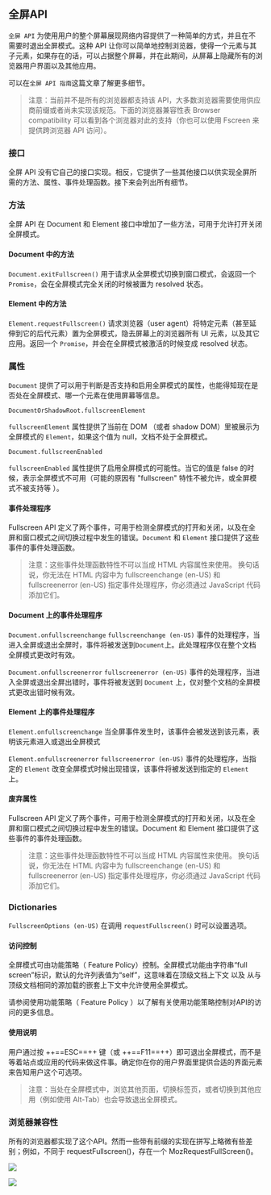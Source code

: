 ## 全屏API

`全屏 API` 为使用用户的整个屏幕展现网络内容提供了一种简单的方式，并且在不需要时退出全屏模式。这种 API 让你可以简单地控制浏览器，使得一个元素与其子元素，如果存在的话，可以占据整个屏幕，并在此期间，从屏幕上隐藏所有的浏览器用户界面以及其他应用。

可以在`全屏 API 指南`这篇文章了解更多细节。

> 注意：当前并不是所有的浏览器都支持该 API，大多数浏览器需要使用供应商前缀或者尚未实现该规范。下面的浏览器兼容性表 Browser compatibility 可以看到各个浏览器对此的支持（你也可以使用 Fscreen 来提供跨浏览器 API 访问）。

### 接口

全屏 API 没有它自己的接口实现。相反，它提供了一些其他接口以供实现全屏所需的方法、属性、事件处理函数。接下来会列出所有细节。

### 方法

全屏 API 在 Document 和 Element 接口中增加了一些方法，可用于允许打开关闭全屏模式。

#### Document 中的方法

`Document.exitFullscreen()`
用于请求从全屏模式切换到窗口模式，会返回一个 `Promise`，会在全屏模式完全关闭的时候被置为 resolved 状态。

#### Element 中的方法

`Element.requestFullscreen()`
请求浏览器（user agent）将特定元素（甚至延伸到它的后代元素）置为全屏模式，隐去屏幕上的浏览器所有 UI 元素，以及其它应用。返回一个 `Promise`，并会在全屏模式被激活的时候变成 resolved 状态。


### 属性

`Document` 提供了可以用于判断是否支持和启用全屏模式的属性，也能得知现在是否处在全屏模式、哪一个元素在使用屏幕等信息。

`DocumentOrShadowRoot.fullscreenElement`

`fullscreenElement` 属性提供了当前在 DOM （或者 shadow DOM）里被展示为全屏模式的 `Element`，如果这个值为 null，文档不处于全屏模式。

`Document.fullscreenEnabled`

`fullscreenEnabled` 属性提供了启用全屏模式的可能性。当它的值是 false 的时候，表示全屏模式不可用（可能的原因有 "fullscreen" 特性不被允许，或全屏模式不被支持等 ）。

#### 事件处理程序

Fullscreen API 定义了两个事件，可用于检测全屏模式的打开和关闭，以及在全屏和窗口模式之间切换过程中发生的错误。`Document` 和  `Element` 接口提供了这些事件的事件处理函数。

> 注意：这些事件处理函数特性不可以当成 HTML 内容属性来使用。 换句话说，你无法在 HTML 内容中为 fullscreenchange (en-US) 和 fullscreenerror (en-US) 指定事件处理程序，你必须通过  JavaScript 代码添加它们。

#### Document 上的事件处理程序

`Document.onfullscreenchange`
`fullscreenchange (en-US)` 事件的处理程序，当进入全屏或退出全屏时，事件将被发送到`Document`上。此处理程序仅在整个文档全屏模式更改时有效。

`Document.onfullscreenerror`
`fullscreenerror (en-US)` 事件的处理程序，当进入全屏或退出全屏出错时，事件将被发送到 `Document` 上，仅对整个文档的全屏模式更改出错时候有效。

#### Element 上的事件处理程序

`Element.onfullscreenchange`
当全屏事件发生时，该事件会被发送到该元素，表明该元素进入或退出全屏模式

`Element.onfullscreenerror`
`fullscreenerror (en-US)` 事件的处理程序，当指定的 `Element` 改变全屏模式时候出现错误，该事件将被发送到指定的 `Element` 上。

#### 废弃属性

Fullscreen API 定义了两个事件，可用于检测全屏模式的打开和关闭，以及在全屏和窗口模式之间切换过程中发生的错误。Document 和  Element 接口提供了这些事件的事件处理函数。

> 注意：这些事件处理函数特性不可以当成 HTML 内容属性来使用。 换句话说，你无法在 HTML 内容中为 fullscreenchange (en-US) 和 fullscreenerror (en-US) 指定事件处理程序，你必须通过  JavaScript 代码添加它们。


### Dictionaries

`FullscreenOptions (en-US)`
在调用 `requestFullscreen()` 时可以设置选项。

#### 访问控制

全屏模式可由功能策略（ Feature Policy）控制。全屏模式功能由字符串“full screen”标识，默认的允许列表值为“self”，这意味着在顶级文档上下文 以及 从与顶级文档相同的源加载的嵌套上下文中允许使用全屏模式。

请参阅使用功能策略（ Feature Policy ）以了解有关使用功能策略控制对API的访问的更多信息。


#### 使用说明

用户通过按 ++==ESC==++  键（或 ++==F11==++）即可退出全屏模式，而不是等着站点或应用的代码来做这件事。确定你在你的用户界面里提供合适的界面元素来告知用户这个可选项。

> 注意：当处在全屏模式中，浏览其他页面，切换标签页，或者切换到其他应用（例如使用 Alt-Tab）也会导致退出全屏模式。

### 浏览器兼容性

所有的浏览器都实现了这个API。然而一些带有前缀的实现在拼写上略微有些差别；例如，不同于 requestFullscreen()，存在一个 MozRequestFullScreen()。

![](https://cdn.jsdelivr.net/gh/maoyln/maoyl-img/blog/831629109557_.pic.jpg)

![](https://cdn.jsdelivr.net/gh/maoyln/maoyl-img/blog/841629109670_.pic.jpg)